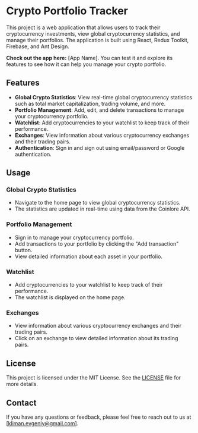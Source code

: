 # Crypto Portfolio Tracker

This project is a web application that allows users to track their cryptocurrency investments, view global cryptocurrency statistics, and manage their portfolios. The application is built using React, Redux Toolkit, Firebase, and Ant Design.

**Check out the app here:** [App Name]. You can test it and explore its features to see how it can help you manage your crypto portfolio.

## Features

- **Global Crypto Statistics**: View real-time global cryptocurrency statistics such as total market capitalization, trading volume, and more.
- **Portfolio Management**: Add, edit, and delete transactions to manage your cryptocurrency portfolio.
- **Watchlist**: Add cryptocurrencies to your watchlist to keep track of their performance.
- **Exchanges**: View information about various cryptocurrency exchanges and their trading pairs.
- **Authentication**: Sign in and sign out using email/password or Google authentication.

## Usage

### Global Crypto Statistics

- Navigate to the home page to view global cryptocurrency statistics.
- The statistics are updated in real-time using data from the Coinlore API.

### Portfolio Management

- Sign in to manage your cryptocurrency portfolio.
- Add transactions to your portfolio by clicking the "Add transaction" button.
- View detailed information about each asset in your portfolio.

### Watchlist

- Add cryptocurrencies to your watchlist to keep track of their performance.
- The watchlist is displayed on the home page.

### Exchanges

- View information about various cryptocurrency exchanges and their trading pairs.
- Click on an exchange to view detailed information about its trading pairs.

## License
This project is licensed under the MIT License. See the [LICENSE](LICENSE) file for more details.

## Contact
If you have any questions or feedback, please feel free to reach out to us at [kliman.evgeniy@gmail.com].
